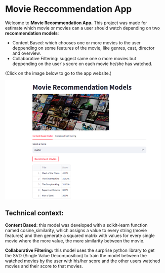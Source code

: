 # Movie Reccommendation App
Welcome to **Movie Recommendation App.** This project was made for estimate which movie or movies can a user should watch depending on two **recommendation models**:
* Content Based: which chooses one or more movies to the user deppending on some features of the movie, like genres, cast, director and overview.
* Collaborative Filtering: suggest same one o more movies but deppending on the user's score on each movie he/she has watched.
  
(Click on the image below to go to the app website.)
 
[![movieRecommendation](sitio.png)](https://movierecommendationpy.streamlit.app)

## Technical context:
**Content Based:** this model was developed with a scikit-learn function named cosine_similarity, which assigns a value to every string (movie features) and then generate a squared matrix with values for every single movie where the more value, the more similarity between the movie.

**Collaborative Filtering:** this model uses the surprise python library to get the SVD (Single Value Decomposition) to train the model between the watched movies by the user with his/her score and the other users watched movies and their score to that movies.





